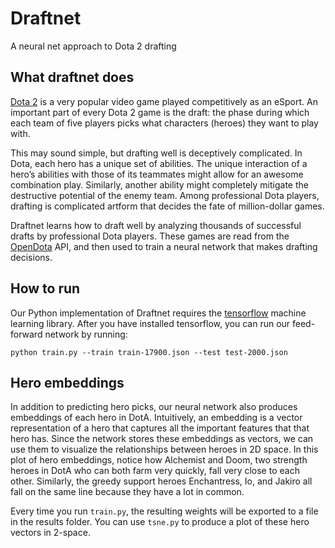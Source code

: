 # Draftnet
A neural net approach to Dota 2 drafting

## What draftnet does

[Dota 2](http://blog.dota2.com/?l=english) is a very popular video game played competitively as an eSport.
An important part of every Dota 2 game is the draft: the phase during which each team of five players picks what 
characters (heroes) they want to play with.

This may sound simple, but drafting well is deceptively complicated. In Dota, each hero has a unique set of abilities. The unique interaction of a hero’s abilities with those of its 
teammates might allow for an awesome combination play. Similarly, another ability might completely mitigate the 
destructive potential of the enemy team. Among professional Dota players, drafting is complicated artform that decides the fate of million-dollar games.

Draftnet learns how to draft well by analyzing thousands of successful drafts by professional Dota players. These games
are read from the [OpenDota](https://www.opendota.com/) API, and then used to train a neural network that makes drafting decisions.

## How to run

Our Python implementation of Draftnet requires the [tensorflow](https://www.tensorflow.org/) machine learning library. After you have installed tensorflow, you can run our feed-forward network by running:

~~~~
python train.py --train train-17900.json --test test-2000.json
~~~~

## Hero embeddings

In addition to predicting hero picks, our neural network also produces embeddings of each hero in DotA. Intuitively, an embedding is a vector representation of a hero that captures all the important features that that hero has. Since the network stores these embeddings as vectors, we can use them to visualize the relationships between heroes in 2D space. In this plot of hero embeddings, notice how Alchemist and Doom, two strength heroes in DotA who can both farm very quickly, fall very close to each other. Similarly, the greedy support heroes Enchantress, Io, and Jakiro all fall on the same line because they have a lot in common.

Every time you run `train.py`, the resulting weights will be exported to a file in the results folder. You can use `tsne.py` to produce a plot of these hero vectors in 2-space.
